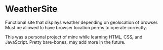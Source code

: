 # WeatherSite
Functional site that displays weather depending on geolocation of browser. Must be allowed to have browser location perms to operate correctly.

This was a personal project of mine while learning HTML, CSS, and JavaScript. Pretty bare-bones, may add more in the future. 

